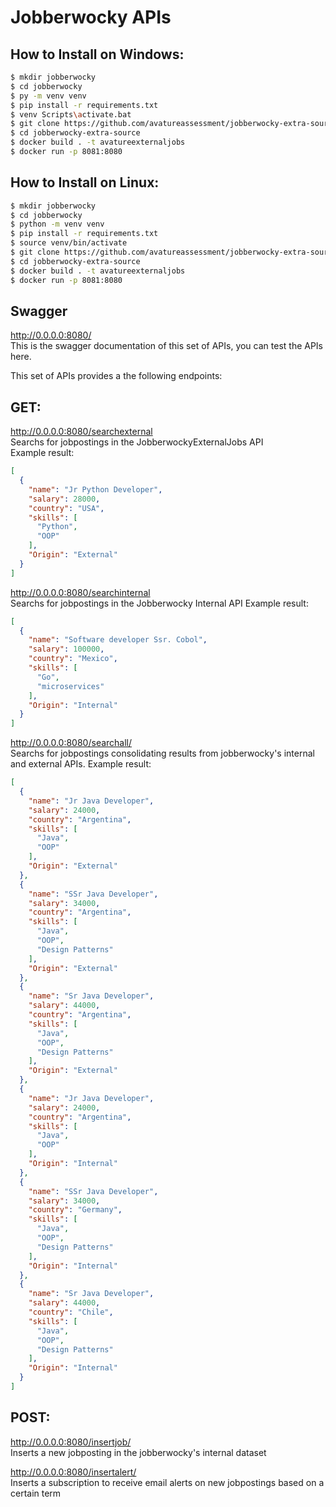 # Jobberwocky APIs

## How to Install on Windows:
```bash
$ mkdir jobberwocky
$ cd jobberwocky
$ py -m venv venv 
$ pip install -r requirements.txt
$ venv Scripts\activate.bat
$ git clone https://github.com/avatureassessment/jobberwocky-extra-source.git
$ cd jobberwocky-extra-source
$ docker build . -t avatureexternaljobs
$ docker run -p 8081:8080 
```

## How to Install on Linux:
```bash
$ mkdir jobberwocky
$ cd jobberwocky
$ python -m venv venv
$ pip install -r requirements.txt
$ source venv/bin/activate
$ git clone https://github.com/avatureassessment/jobberwocky-extra-source.git
$ cd jobberwocky-extra-source
$ docker build . -t avatureexternaljobs
$ docker run -p 8081:8080 
```
## Swagger
http://0.0.0.0:8080/ \
This is the swagger documentation of this set of APIs, you can test the APIs here.

This set of APIs provides a the following endpoints:

## GET:
http://0.0.0.0:8080/searchexternal \
Searchs for jobpostings in the JobberwockyExternalJobs API \
Example result:
```json
[
  {
    "name": "Jr Python Developer",
    "salary": 28000,
    "country": "USA",
    "skills": [
      "Python",
      "OOP"
    ],
    "Origin": "External"
  }
]
```


http://0.0.0.0:8080/searchinternal \
Searchs for jobpostings in the Jobberwocky Internal API 
Example result: 
```json
[
  {
    "name": "Software developer Ssr. Cobol",
    "salary": 100000,
    "country": "Mexico",
    "skills": [
      "Go",
      "microservices"
    ],
    "Origin": "Internal"
  }
]
```

http://0.0.0.0:8080/searchall/ \
Searchs for jobpostings consolidating results from jobberwocky's internal and external APIs. 
Example result:
```json
[
  {
    "name": "Jr Java Developer",
    "salary": 24000,
    "country": "Argentina",
    "skills": [
      "Java",
      "OOP"
    ],
    "Origin": "External"
  },
  {
    "name": "SSr Java Developer",
    "salary": 34000,
    "country": "Argentina",
    "skills": [
      "Java",
      "OOP",
      "Design Patterns"
    ],
    "Origin": "External"
  },
  {
    "name": "Sr Java Developer",
    "salary": 44000,
    "country": "Argentina",
    "skills": [
      "Java",
      "OOP",
      "Design Patterns"
    ],
    "Origin": "External"
  },
  {
    "name": "Jr Java Developer",
    "salary": 24000,
    "country": "Argentina",
    "skills": [
      "Java",
      "OOP"
    ],
    "Origin": "Internal"
  },
  {
    "name": "SSr Java Developer",
    "salary": 34000,
    "country": "Germany",
    "skills": [
      "Java",
      "OOP",
      "Design Patterns"
    ],
    "Origin": "Internal"
  },
  {
    "name": "Sr Java Developer",
    "salary": 44000,
    "country": "Chile",
    "skills": [
      "Java",
      "OOP",
      "Design Patterns"
    ],
    "Origin": "Internal"
  }
]
```

## POST:
http://0.0.0.0:8080/insertjob/ \
Inserts a new jobposting in the jobberwocky's internal dataset

http://0.0.0.0:8080/insertalert/ \
Inserts a subscription to receive email alerts on new jobpostings based on a certain term 
